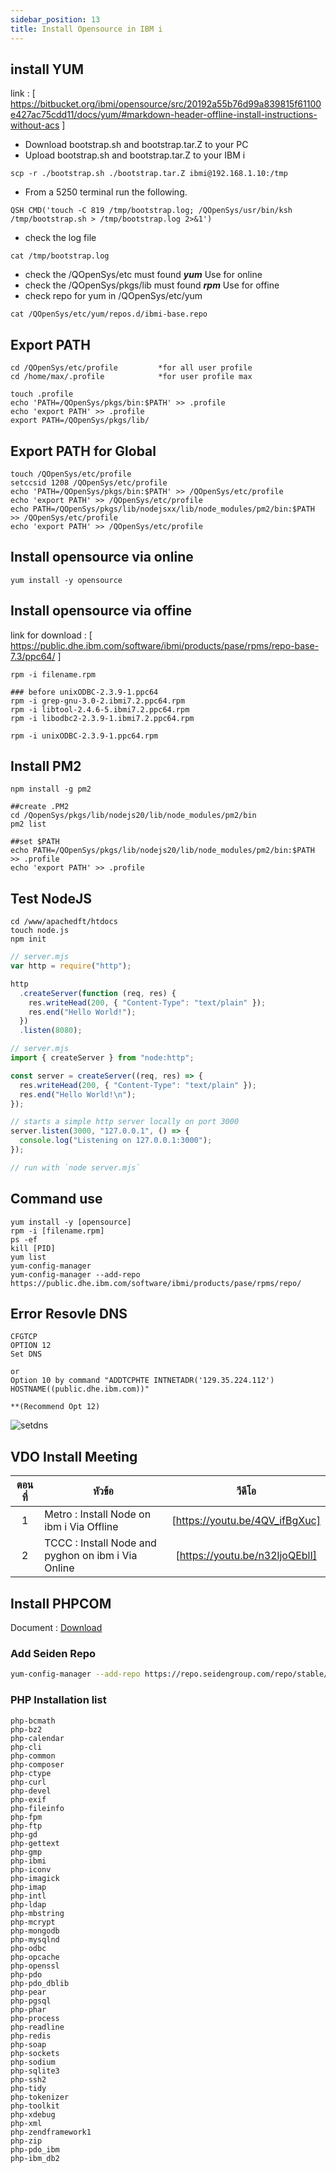 ```yaml
---
sidebar_position: 13
title: Install Opensource in IBM i
---
```


## install YUM

link : [ https://bitbucket.org/ibmi/opensource/src/20192a55b76d99a839815f61100e427ac75cdd11/docs/yum/#markdown-header-offline-install-instructions-without-acs ]

- Download bootstrap.sh and bootstrap.tar.Z to your PC
- Upload bootstrap.sh and bootstrap.tar.Z to your IBM i

```shell
scp -r ./bootstrap.sh ./bootstrap.tar.Z ibmi@192.168.1.10:/tmp
```

- From a 5250 terminal run the following.

```shell
QSH CMD('touch -C 819 /tmp/bootstrap.log; /QOpenSys/usr/bin/ksh /tmp/bootstrap.sh > /tmp/bootstrap.log 2>&1')
```

- check the log file

```shell
cat /tmp/bootstrap.log
```

- check the /QOpenSys/etc must found **_yum_** Use for online
- check the /QOpenSys/pkgs/lib must found **_rpm_** Use for offine
- check repo for yum in /QOpenSys/etc/yum

```shell
cat /QOpenSys/etc/yum/repos.d/ibmi-base.repo
```

## Export PATH

```shell
cd /QOpenSys/etc/profile         *for all user profile
cd /home/max/.profile            *for user profile max

touch .profile
echo 'PATH=/QOpenSys/pkgs/bin:$PATH' >> .profile
echo 'export PATH' >> .profile
export PATH=/QOpenSys/pkgs/lib/
```

## Export PATH for Global

```shell
touch /QOpenSys/etc/profile
setccsid 1208 /QOpenSys/etc/profile
echo 'PATH=/QOpenSys/pkgs/bin:$PATH' >> /QOpenSys/etc/profile
echo 'export PATH' >> /QOpenSys/etc/profile
echo PATH=/QOpenSys/pkgs/lib/nodejsxx/lib/node_modules/pm2/bin:$PATH >> /QOpenSys/etc/profile
echo 'export PATH' >> /QOpenSys/etc/profile
```

## Install opensource via online

```shell
yum install -y opensource
```

## Install opensource via offine

link for download : [ https://public.dhe.ibm.com/software/ibmi/products/pase/rpms/repo-base-7.3/ppc64/ ]

```shell
rpm -i filename.rpm

### before unixODBC-2.3.9-1.ppc64
rpm -i grep-gnu-3.0-2.ibmi7.2.ppc64.rpm
rpm -i libtool-2.4.6-5.ibmi7.2.ppc64.rpm
rpm -i libodbc2-2.3.9-1.ibmi7.2.ppc64.rpm

rpm -i unixODBC-2.3.9-1.ppc64.rpm
```

## Install PM2

```shell
npm install -g pm2

##create .PM2
cd /QopenSys/pkgs/lib/nodejs20/lib/node_modules/pm2/bin
pm2 list

##set $PATH
echo PATH=/QOpenSys/pkgs/lib/nodejs20/lib/node_modules/pm2/bin:$PATH >> .profile
echo 'export PATH' >> .profile
```

## Test NodeJS

```shell
cd /www/apachedft/htdocs
touch node.js
npm init
```

```javascript title='EXAMPLE'
// server.mjs
var http = require("http");

http
  .createServer(function (req, res) {
    res.writeHead(200, { "Content-Type": "text/plain" });
    res.end("Hello World!");
  })
  .listen(8080);
```

```javascript title='EXAMPLE2'
// server.mjs
import { createServer } from "node:http";

const server = createServer((req, res) => {
  res.writeHead(200, { "Content-Type": "text/plain" });
  res.end("Hello World!\n");
});

// starts a simple http server locally on port 3000
server.listen(3000, "127.0.0.1", () => {
  console.log("Listening on 127.0.0.1:3000");
});

// run with `node server.mjs`
```

## Command use

```shell
yum install -y [opensource]
rpm -i [filename.rpm]
ps -ef
kill [PID]
yum list
yum-config-manager
yum-config-manager --add-repo https://public.dhe.ibm.com/software/ibmi/products/pase/rpms/repo/
```

## Error Resovle DNS

```shell
CFGTCP
OPTION 12
Set DNS

or
Option 10 by command "ADDTCPHTE INTNETADR('129.35.224.112') HOSTNAME((public.dhe.ibm.com))"

**(Recommend Opt 12)
```

![setdns](./img/SETDNS.png)

## VDO Install Meeting

| ตอนที่ | หัวข้อ                                             |             วีดีโอ             |
| :----: | -------------------------------------------------- | :----------------------------: |
|   1    | Metro : Install Node on ibm i Via Offline          | [https://youtu.be/4QV_ifBgXuc] |
|   2    | TCCC : Install Node and pyghon on ibm i Via Online | [https://youtu.be/n32ljoQEblI] |

## Install PHPCOM

Document : [Download](./assets/Install%20PHP%20Community[56]%20%20-%20%20Read-Only.pptx)

### Add Seiden Repo

```bash
yum-config-manager --add-repo https://repo.seidengroup.com/repo/stable/seiden_stable.repo
```

### PHP Installation list

```text
php-bcmath
php-bz2
php-calendar
php-cli
php-common
php-composer
php-ctype
php-curl
php-devel
php-exif
php-fileinfo
php-fpm
php-ftp
php-gd
php-gettext
php-gmp
php-ibmi
php-iconv
php-imagick
php-imap
php-intl
php-ldap
php-mbstring
php-mcrypt
php-mongodb
php-mysqlnd
php-odbc
php-opcache
php-openssl
php-pdo
php-pdo_dblib
php-pear
php-pgsql
php-phar
php-process
php-readline
php-redis
php-soap
php-sockets
php-sodium
php-sqlite3
php-ssh2
php-tidy
php-tokenizer
php-toolkit
php-xdebug
php-xml
php-zendframework1
php-zip
php-pdo_ibm
php-ibm_db2
```
